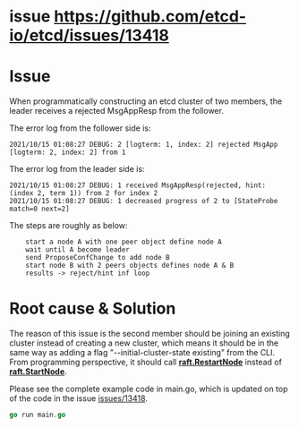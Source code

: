 issue https://github.com/etcd-io/etcd/issues/13418
======
# Issue 
When programmatically constructing an etcd cluster of two members, the leader receives a rejected MsgAppResp from the follower. 

The error log from the follower side is: 
```
2021/10/15 01:08:27 DEBUG: 2 [logterm: 1, index: 2] rejected MsgApp [logterm: 2, index: 2] from 1
```
The error log from the leader side is:
```
2021/10/15 01:08:27 DEBUG: 1 received MsgAppResp(rejected, hint: (index 2, term 1)) from 2 for index 2
2021/10/15 01:08:27 DEBUG: 1 decreased progress of 2 to [StateProbe match=0 next=2]
```

The steps are roughly as below:
```
    start a node A with one peer object define node A
    wait until A become leader
    send ProposeConfChange to add node B
    start node B with 2 peers objects defines node A & B
    results -> reject/hint inf loop
```

# Root cause & Solution
The reason of this issue is the second member should be joining an existing cluster instead of creating a new cluster, which means it should be in the same 
way as adding a flag "--initial-cluster-state existing" from the CLI. From programming perspective, it should call
**[raft.RestartNode](https://github.com/etcd-io/etcd/blob/519f62b269cbc5f0438587cdcd9e3d4653c6515b/raft/node.go#L241)** instead of **[raft.StartNode](https://github.com/etcd-io/etcd/blob/519f62b269cbc5f0438587cdcd9e3d4653c6515b/raft/node.go#L218)**.

Please see the complete example code in main.go, which is updated on top of the code in the issue [issues/13418](https://github.com/etcd-io/etcd/issues/13418). 

```go
go run main.go 
```
